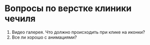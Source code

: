 # Вопросы по верстке клиники чечиля

1. Видео галерея. Что должно происходить при клике на иконки?
2. Все ли хорошо с анимациями?